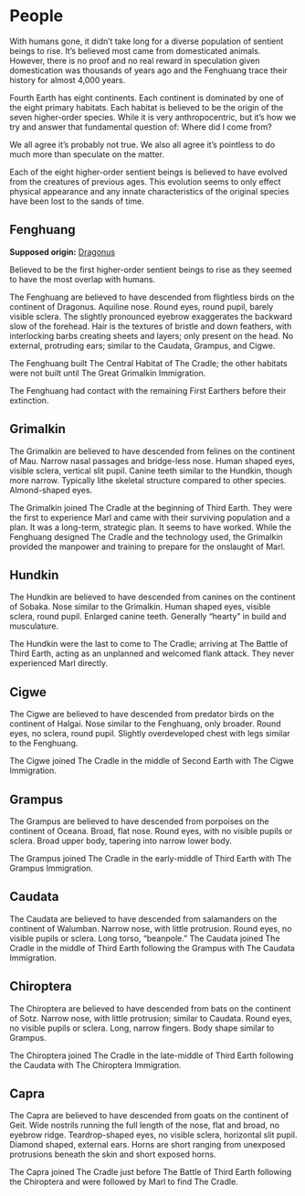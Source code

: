 # People

With humans gone, it didn’t take long for a diverse population of sentient beings to rise. It’s believed most came from domesticated animals. However, there is no proof and no real reward in speculation given domestication was thousands of years ago and the Fenghuang trace their history for almost 4,000 years.

Fourth Earth has eight continents. Each continent is dominated by one of the eight primary habitats. Each habitat is believed to be the origin of the seven higher-order species. While it is very anthropocentric, but it’s how we try and answer that fundamental question of: Where did I come from?

We all agree it’s probably not true. We also all agree it’s pointless to do much more than speculate on the matter.

Each of the eight higher-order sentient beings is believed to have evolved from the creatures of previous ages. This evolution seems to only effect physical appearance and any innate characteristics of the original species have been lost to the sands of time.

## Fenghuang

**Supposed origin:** [Dragonus](/places/dragonus/)

Believed to be the first higher-order sentient beings to rise as they seemed to have the most overlap with humans.

The Fenghuang are believed to have descended from flightless birds on the continent of Dragonus. Aquiline nose. Round eyes, round pupil, barely visible sclera. The slightly pronounced eyebrow exaggerates the backward slow of the forehead. Hair is the textures of bristle and down feathers, with interlocking barbs creating sheets and layers; only present on the head. No external, protruding ears; similar to the Caudata, Grampus, and Cigwe.

The Fenghuang built The Central Habitat of The Cradle; the other habitats were not built until The Great Grimalkin Immigration.

The Fenghuang had contact with the remaining First Earthers before their extinction.

## Grimalkin

The Grimalkin are believed to have descended from felines on the continent of Mau. Narrow nasal passages and bridge-less nose. Human shaped eyes, visible sclera, vertical slit pupil. Canine teeth similar to the Hundkin, though more narrow. Typically lithe skeletal structure compared to other species. Almond-shaped eyes.

The Grimalkin joined The Cradle at the beginning of Third Earth. They were the first to experience Marl and came with their surviving population and a plan. It was a long-term, strategic plan. It seems to have worked. While the Fenghuang designed The Cradle and the technology used, the Grimalkin provided the manpower and training to prepare for the onslaught of Marl.

## Hundkin

The Hundkin are believed to have descended from canines on the continent of Sobaka. Nose similar to the Grimalkin. Human shaped eyes, visible sclera, round pupil. Enlarged canine teeth. Generally “hearty” in build and musculature.

The Hundkin were the last to come to The Cradle; arriving at The Battle of Third Earth, acting as an unplanned and welcomed flank attack. They never experienced Marl directly.

## Cigwe

The Cigwe are believed to have descended from predator birds on the continent of Halgai. Nose similar to the Fenghuang, only broader. Round eyes, no sclera, round pupil. Slightly overdeveloped chest with legs similar to the Fenghuang.

The Cigwe joined The Cradle in the middle of Second Earth with The Cigwe Immigration.

## Grampus

The Grampus are believed to have descended from porpoises on the continent of Oceana. Broad, flat nose. Round eyes, with no visible pupils or sclera. Broad upper body, tapering into narrow lower body.

The Grampus joined The Cradle in the early-middle of Third Earth with The Grampus Immigration.

## Caudata

The Caudata are believed to have descended from salamanders on the continent of Walumban. Narrow nose, with little protrusion. Round eyes, no visible pupils or sclera. Long torso, “beanpole.”
The Caudata joined The Cradle in the middle of Third Earth following the Grampus with The Caudata Immigration.

## Chiroptera

The Chiroptera are believed to have descended from bats on the continent of Sotz. Narrow nose, with little protrusion; similar to Caudata. Round eyes, no visible pupils or sclera. Long, narrow fingers. Body shape similar to Grampus.

The Chiroptera joined The Cradle in the late-middle of Third Earth following the Caudata with The Chiroptera Immigration.

## Capra

The Capra are believed to have descended from goats on the continent of Geit. Wide nostrils running the full length of the nose, flat and broad, no eyebrow ridge. Teardrop-shaped eyes, no visible sclera, horizontal slit pupil. Diamond shaped, external ears. Horns are short ranging from unexposed protrusions beneath the skin and short exposed horns.

The Capra joined The Cradle just before The Battle of Third Earth following the Chiroptera and were followed by Marl to find The Cradle.
